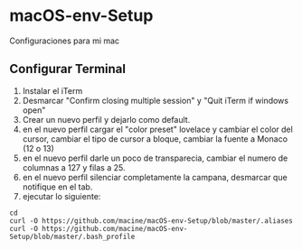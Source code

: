 # macOS-env-Setup
Configuraciones para mi mac

## Configurar Terminal

1. Instalar el iTerm 
2. Desmarcar "Confirm closing multiple session" y "Quit iTerm if windows open"
3. Crear un nuevo perfil y dejarlo como default.
4. en el nuevo perfil cargar el "color preset" lovelace y cambiar el color del cursor, cambiar el tipo de cursor a bloque, cambiar la fuente a Monaco (12 o 13)
5. en el nuevo perfil darle un poco de transparecia, cambiar el numero de columnas a 127 y filas a 25.
6. en el nuevo perfil silenciar completamente la campana, desmarcar que notifique en el tab.
7. ejecutar lo siguiente:
```
cd
curl -O https://github.com/macine/macOS-env-Setup/blob/master/.aliases
curl -O https://github.com/macine/macOS-env-Setup/blob/master/.bash_profile
```

